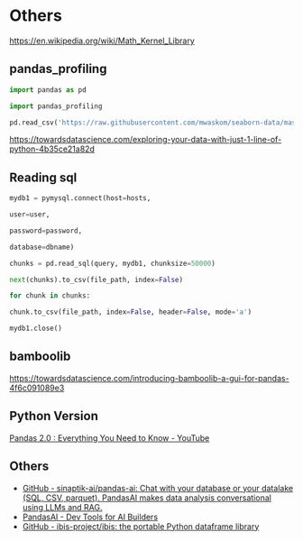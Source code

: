 # Others

https://en.wikipedia.org/wiki/Math_Kernel_Library

## pandas_profiling

```python
import pandas as pd

import pandas_profiling

pd.read_csv('https://raw.githubusercontent.com/mwaskom/seaborn-data/master/planets.csv').profile_report()
```

https://towardsdatascience.com/exploring-your-data-with-just-1-line-of-python-4b35ce21a82d

## Reading sql

```python
mydb1 = pymysql.connect(host=hosts,

user=user,

password=password,

database=dbname)

chunks = pd.read_sql(query, mydb1, chunksize=50000)

next(chunks).to_csv(file_path, index=False)

for chunk in chunks:

chunk.to_csv(file_path, index=False, header=False, mode='a')

mydb1.close()
```

## bamboolib

https://towardsdatascience.com/introducing-bamboolib-a-gui-for-pandas-4f6c091089e3

## Python Version

[Pandas 2.0 : Everything You Need to Know - YouTube](https://www.youtube.com/watch?v=cSLPyRI_ZD8)

## Others

- [GitHub - sinaptik-ai/pandas-ai: Chat with your database or your datalake (SQL, CSV, parquet). PandasAI makes data analysis conversational using LLMs and RAG.](https://github.com/sinaptik-ai/pandas-ai)
- [PandasAI - Dev Tools for AI Builders](https://pandas-ai.com/)
- [GitHub - ibis-project/ibis: the portable Python dataframe library](https://github.com/ibis-project/ibis)
